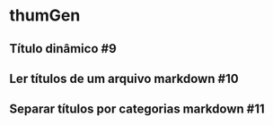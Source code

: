 # thumGen
## Título dinâmico #9
## Ler títulos de um arquivo markdown #10
## Separar títulos por categorias markdown #11
